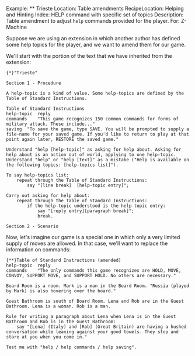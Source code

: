 Example: ** Trieste
Location: Table amendments
RecipeLocation: Helping and Hinting
Index: HELP command with specific set of topics
Description: Table amendment to adjust ``help`` commands provided for the player.
For: Z-Machine

  
Suppose we are using an extension in which another author has defined some help topics for the player, and we want to amend them for our game.

  
We'll start with the portion of the text that we have inherited from the extension:

  

``` inform7
{*}"Trieste"

Section 1 - Procedure

A help-topic is a kind of value. Some help-topics are defined by the Table of Standard Instructions.

Table of Standard Instructions
help-topic	reply
commands	"This game recognizes 150 common commands for forms of military attack. These include..."
saving	"To save the game, type SAVE. You will be prompted to supply a file-name for your saved game. If you'd like to return to play at that point again later, RESTORE the saved game."

Understand "help [help-topic]" as asking for help about. Asking for help about is an action out of world, applying to one help-topic.
Understand "help" or "help [text]" as a mistake ("Help is available on the following topics: [help-topics list]").

To say help-topics list:
	repeat through the Table of Standard Instructions:
		say "[line break]  [help-topic entry]";

Carry out asking for help about:
	repeat through the Table of Standard Instructions:
		if the help-topic understood is the help-topic entry:
			say "[reply entry][paragraph break]";
			break.

Section 2 - Scenario
```

  
Now, let's imagine our game is a special one in which only a very limited supply of moves are allowed. In that case, we'll want to replace the information on commands:

  

``` inform7
{**}Table of Standard Instructions (amended)
help-topic	reply
commands	"The only commands this game recognizes are HOLD, MOVE, CONVOY, SUPPORT MOVE, and SUPPORT HOLD. No others are necessary."

Board Room is a room. Mark is a man in the Board Room. "Russia (played by Mark) is also hovering over the board."

Guest Bathroom is south of Board Room. Lena and Rob are in the Guest Bathroom. Lena is a woman. Rob is a man.

Rule for writing a paragraph about Lena when Lena is in the Guest Bathroom and Rob is in the Guest Bathroom:
	say "[Lena] (Italy) and [Rob] (Great Britain) are having a hushed conversation while leaning against your good towels. They stop and stare at you when you come in."

Test me with "help / help commands / help saving".
```

